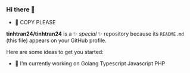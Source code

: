 ### Hi there 👋

- 💬 COPY PLEASE

**tinhtran24/tinhtran24** is a ✨ _special_ ✨ repository because its `README.md` (this file) appears on your GitHub profile.

Here are some ideas to get you started:

- 🔭 I’m currently working on Golang Typescript Javascript PHP 
